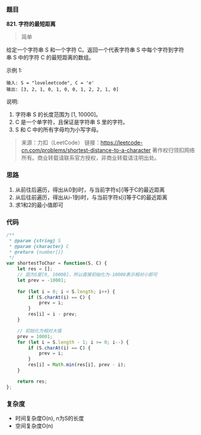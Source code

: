 ### 题目
**821. 字符的最短距离**
>简单

给定一个字符串 S 和一个字符 C。返回一个代表字符串 S 中每个字符到字符串 S 中的字符 C 的最短距离的数组。

示例 1:
```
输入: S = "loveleetcode", C = 'e'
输出: [3, 2, 1, 0, 1, 0, 0, 1, 2, 2, 1, 0]
```
说明:

1. 字符串 S 的长度范围为 [1, 10000]。
2. C 是一个单字符，且保证是字符串 S 里的字符。
3. S 和 C 中的所有字母均为小写字母。

>来源：力扣（LeetCode）
链接：https://leetcode-cn.com/problems/shortest-distance-to-a-character
著作权归领扣网络所有。商业转载请联系官方授权，非商业转载请注明出处。


### 思路

1. 从前往后遍历，得出从0到i时，与当前字符s[i]等于C的最近距离
2. 从后往前遍历，得出从i-1到i时，与当前字符s[i]等于C的最近距离
3. 求1和2的最小值即可

### 代码
```javascript
/**
 * @param {string} S
 * @param {character} C
 * @return {number[]}
 */
var shortestToChar = function(S, C) {
    let res = [];
    // 因为S是[0, 10000]，所以直接初始化为-10000表示相对小即可
    let prev = -10001;
    
    for (let i = 0; i < S.length; i++) {
        if (S.charAt(i) == C) {
            prev = i;
        }
        res[i] = i - prev;
    }

    // 初始化为相对大值
    prev = 10001;
    for (let i = S.length - 1; i >= 0; i--) {
        if (S.charAt(i) == C) {
            prev = i;
        }
        res[i] = Math.min(res[i], prev - i);
    }

    return res;
};
```
### 复杂度
* 时间复杂度O(n), n为S的长度
* 空间复杂度O(n)